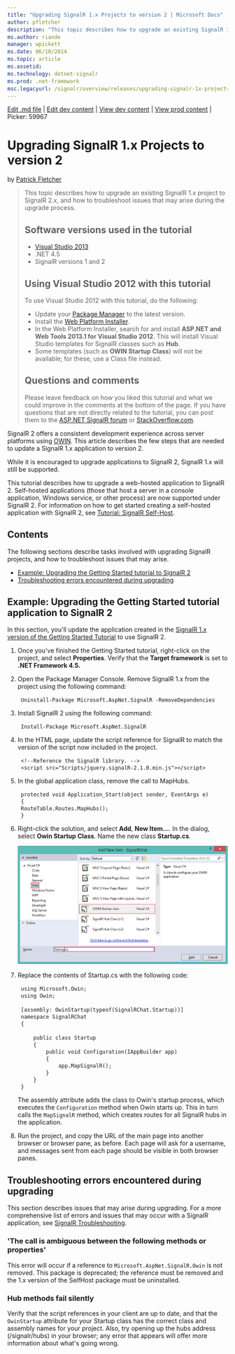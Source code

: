 ```yaml
---
title: "Upgrading SignalR 1.x Projects to version 2 | Microsoft Docs"
author: pfletcher
description: "This topic describes how to upgrade an existing SignalR 1.x project to SignalR 2.x, and how to troubleshoot issues that may arise during the upgrade process...."
ms.author: riande
manager: wpickett
ms.date: 06/10/2014
ms.topic: article
ms.assetid: 
ms.technology: dotnet-signalr
ms.prod: .net-framework
msc.legacyurl: /signalr/overview/releases/upgrading-signalr-1x-projects-to-20
---
```

[Edit .md file](C:\Projects\msc\dev\Msc.Www\Web.ASP\App_Data\github\signalr\overview\releases\upgrading-signalr-1x-projects-to-20.md) | [Edit dev content](http://www.aspdev.net/umbraco#/content/content/edit/49799) | [View dev content](http://docs.aspdev.net/tutorials/signalr/overview/releases/upgrading-signalr-1x-projects-to-20.html) | [View prod content](http://www.asp.net/signalr/overview/releases/upgrading-signalr-1x-projects-to-20) | Picker: 59967

Upgrading SignalR 1.x Projects to version 2
====================
by [Patrick Fletcher](https://github.com/pfletcher)

> This topic describes how to upgrade an existing SignalR 1.x project to SignalR 2.x, and how to troubleshoot issues that may arise during the upgrade process.
> 
> ## Software versions used in the tutorial
> 
> 
> - [Visual Studio 2013](https://www.microsoft.com/visualstudio/eng/2013-downloads)
> - .NET 4.5
> - SignalR versions 1 and 2
>   
> 
> 
> ## Using Visual Studio 2012 with this tutorial
> 
> 
> To use Visual Studio 2012 with this tutorial, do the following:
> 
> - Update your [Package Manager](http://docs.nuget.org/docs/start-here/installing-nuget) to the latest version.
> - Install the [Web Platform Installer](https://www.microsoft.com/web/downloads/platform.aspx).
> - In the Web Platform Installer, search for and install **ASP.NET and Web Tools 2013.1 for Visual Studio 2012**. This will install Visual Studio templates for SignalR classes such as **Hub**.
> - Some templates (such as **OWIN Startup Class**) will not be available; for these, use a Class file instead.
> 
> 
> ## Questions and comments
> 
> Please leave feedback on how you liked this tutorial and what we could improve in the comments at the bottom of the page. If you have questions that are not directly related to the tutorial, you can post them to the [ASP.NET SignalR forum](https://forums.asp.net/1254.aspx/1?ASP+NET+SignalR) or [StackOverflow.com](http://stackoverflow.com/).


SignalR 2 offers a consistent development experience across server platforms using [OWIN](http://owin.org). This article describes the few steps that are needed to update a SignalR 1.x application to version 2.

While it is encouraged to upgrade applications to SignalR 2, SignalR 1.x will still be supported.

This tutorial describes how to upgrade a web-hosted application to SignalR 2. Self-hosted applications (those that host a server in a console application, Windows service, or other process) are now supported under SignalR 2. For information on how to get started creating a self-hosted application with SignalR 2, see [Tutorial: SignalR Self-Host](../deployment/tutorial-signalr-self-host.md).

## Contents

The following sections describe tasks involved with upgrading SignalR projects, and how to troubleshoot issues that may arise.

- [Example: Upgrading the Getting Started tutorial to SignalR 2](#example)
- [Troubleshooting errors encountered during upgrading](#troubleshooting)

<a id="example"></a>

## Example: Upgrading the Getting Started tutorial application to SignalR 2

In this section, you'll update the application created in the [SignalR 1.x version of the Getting Started Tutorial](../older-versions/index.md) to use SignalR 2.

1. Once you've finished the Getting Started tutorial, right-click on the project, and select **Properties**. Verify that the **Target framework** is set to **.NET Framework 4.5.**
2. Open the Package Manager Console. Remove SignalR 1.x from the project using the following command:

        Uninstall-Package Microsoft.AspNet.SignalR -RemoveDependencies
3. Install SignalR 2 using the following command:

        Install-Package Microsoft.AspNet.SignalR
4. In the HTML page, update the script reference for SignalR to match the version of the script now included in the project.

        <!--Reference the SignalR library. -->
        <script src="Scripts/jquery.signalR-2.1.0.min.js"></script>
5. In the global application class, remove the call to MapHubs.

        protected void Application_Start(object sender, EventArgs e)
        {
        RouteTable.Routes.MapHubs();
        }
6. Right-click the solution, and select **Add**, **New Item...**. In the dialog, select **Owin Startup Class**. Name the new class **Startup.cs**.

    ![](upgrading-signalr-1x-projects-to-20/_static/image1.png)
7. Replace the contents of Startup.cs with the following code:

        using Microsoft.Owin;
        using Owin;
        
        [assembly: OwinStartup(typeof(SignalRChat.Startup))]
        namespace SignalRChat
        {
           
            public class Startup
            {
                public void Configuration(IAppBuilder app)
                {
                    app.MapSignalR();
                }
            }
        }

    The assembly attribute adds the class to Owin's startup process, which executes the `Configuration` method when Owin starts up. This in turn calls the `MapSignalR` method, which creates routes for all SignalR hubs in the application.
8. Run the project, and copy the URL of the main page into another browser or browser pane, as before. Each page will ask for a username, and messages sent from each page should be visible in both browser panes.

<a id="troubleshooting"></a>

## Troubleshooting errors encountered during upgrading

This section describes issues that may arise during upgrading. For a more comprehensive list of errors and issues that may occur with a SignalR application, see [SignalR Troubleshooting](../testing-and-debugging/troubleshooting.md).

### 'The call is ambiguous between the following methods or properties'

This error will occur if a reference to `Microsoft.AspNet.SignalR.Owin` is not removed. This package is deprecated; the reference must be removed and the 1.x version of the SelfHost package must be uninstalled.

### Hub methods fail silently

Verify that the script references in your client are up to date, and that the `OwinStartup` attribute for your Startup class has the correct class and assembly names for your project. Also, try opening up the hubs address (/signalr/hubs) in your browser; any error that appears will offer more information about what's going wrong.
